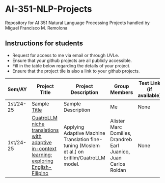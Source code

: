 # AI-351-NLP-Projects
Repository for AI 351 Natural Language Processing Projects handled by Miguel Francisco M. Remolona

## Instructions for students
- Request for access to me via email or through UVLe.
- Ensure that your github projects are all publicly accessible.
- Fill in the table below regarding the details of your project.
- Ensure that the project tile is also a link to your github projects.

| Sem/AY | Project Title | Project Description | Group Members | Test Link (if available) |
| ----------- | ----------- | ----------- | ----------- | ----------- |
| 1st/24-25 | [Sample Title](https://github.com/mmr2187/AI-351-NLP-Projects/tree/main) | Sample Description | Me | None |
| 1st/24-25 | [CuatroLLM niche translations with adaptive in-context learning: exploring English-Filipino](https://github.com/jaceroldan/adaptive-low-resource-mt) | Applying Adaptive Machine Translation fine-tuning (Moslem et al.) on britllm/CuatroLLM model. | Alister Marc Domilies, Drandreb Earl Juanico, Juan Carlos Roldan | None |